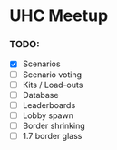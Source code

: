 # UHC Meetup

### TODO:
- [x] Scenarios
- [ ] Scenario voting
- [ ] Kits / Load-outs
- [ ] Database
- [ ] Leaderboards
- [ ] Lobby spawn
- [ ] Border shrinking
- [ ] 1.7 border glass
